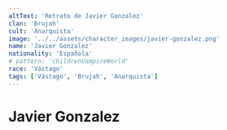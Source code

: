 ```yaml
---
altText: 'Retrato de Javier Gonzalez'
clan: 'Brujah'
cult: 'Anarquista'
image: '../../assets/character_images/javier-gonzalez.png'
name: 'Javier Gonzalez'
nationality: 'Española'
# pattern: 'childrenVampireWorld'
race: 'Vástago'
tags: ['Vástago', 'Brujah', 'Anarquista']
---
```


# Javier Gonzalez
